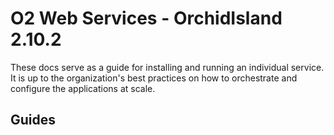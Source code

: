 # O2 Web Services - OrchidIsland 2.10.2

These docs serve as a guide for installing and running an individual service. It is up to the organization's best practices on how to orchestrate and configure the applications at scale.

## Guides
